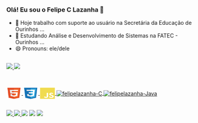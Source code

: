 ### Olá! Eu sou o Felipe C Lazanha 👋

- 🔭 Hoje trabalho com suporte ao usuário na Secretária da Educação de Ourinhos ...
- 🌱 Estudando Análise e Desenvolvimento de Sistemas na FATEC - Ourinhos ...
- 😄 Pronouns: ele/dele

##

<div>  
<a href="https://github.com/felipelazanha">
<img height="180em" src="https://github-readme-stats.vercel.app/api?username=felipelazanha&show_icons=true&theme=dark&include_all_commits=true&count_private=false"/> 
<img height="180em" src="https://github-readme-stats.vercel.app/api/top-langs/?username=felipelazanha&layout=compact&langs_count=16&theme=dark"/>
</div>

##

<div style="display: inline_block"><br>
<img align="center" alt="felipelazanha-HTML" height="30" width="40" src="https://raw.githubusercontent.com/devicons/devicon/master/icons/html5/html5-original.svg">
<img align="center" alt="felipelazanha-CSS" height="30" width="40" src="https://raw.githubusercontent.com/devicons/devicon/master/icons/css3/css3-original.svg">
<img align="center" alt="felipelazanha-Js" height="30" width="40" src="https://raw.githubusercontent.com/devicons/devicon/master/icons/javascript/javascript-plain.svg">
<img align="center" alt="felipelazanha-C" height="30" width="40" src="https://cdn.jsdelivr.net/gh/devicons/devicon/icons/c/c-original.svg">
<img align="center" alt="felipelazanha-Java" height="30" width="40" src="https://cdn.jsdelivr.net/gh/devicons/devicon/icons/java/java-original.svg"> 
</div>

##

<div>  

<a href="https://wa.me/+5514996699795" target="_blank"><img src="https://img.shields.io/badge/WhatsApp-25D366?style=for-the-badge&logo=whatsapp&logoColor=white" target="_blank">
<a href="https://www.linkedin.com/in/felipe-c-lazanha-a82359ba/" target="_blank"><img src="https://img.shields.io/badge/-LinkedIn-%230077B5?style=for-the-badge&logo=linkedin&logoColor=white" target="_blank">
<a href = "https://github.com/felipelazanha"><img src="https://img.shields.io/badge/-Gmail-%23333?style=for-the-badge&logo=gmail&logoColor=white" target="_blank"></a>
<a href="https://discord.gg/YUUXU8BE" target="_blank"><img src="https://img.shields.io/badge/Discord-7289DA?style=for-the-badge&logo=discord&logoColor=white" target="_blank"></a> 
<a href="https://www.youtube.com/channel/UC7emeptv0X-ELE2ujOLioGg" target="_blank"><img src="https://img.shields.io/badge/YouTube-FF0000?style=for-the-badge&logo=youtube&logoColor=white" target="_blank"></a>
</a>
</div>
